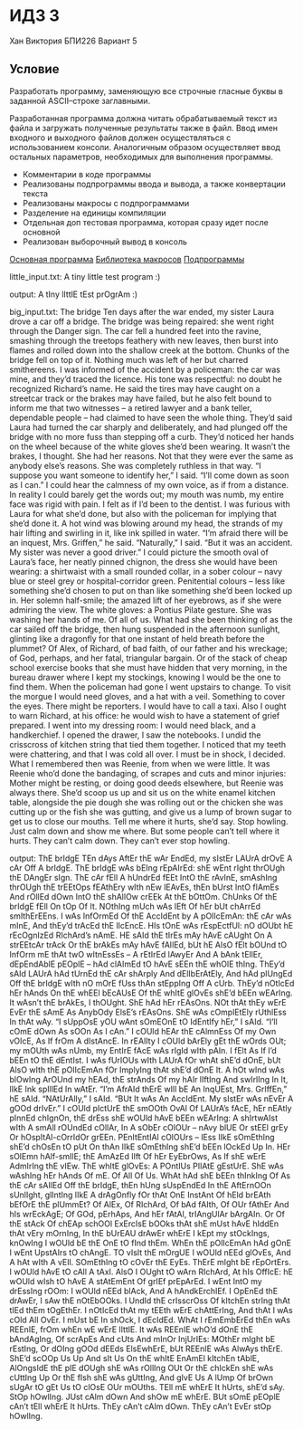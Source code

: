 # ИДЗ 3
Хан Виктория БПИ226
Вариант 5
## Условие
Разработать программу, заменяющую все строчные гласные буквы
в заданной ASCII–строке заглавными.

Разработанная программа должна читать обрабатываемый
текст из файла и загружать полученные результаты также в
файл. Ввод имен входного и выходного файлов должен осуществляться с использованием консоли. Аналогичным образом
осуществляет ввод остальных параметров, необходимых для выполнения программы.

* Комментарии в коде программы 
* Реализованы подпрограммы ввода и вывода, а также конвертации текста
* Реализованы макросы с подпрограммами
* Разделение на единицы компиляции
* Отдельная доп тестовая программа, которая сразу идет после основной
* Реализован выборочный вывод в консоль

[Основная программа](https://github.com/Notocactus/IHW3/blob/main/IHW3_main.s)
[Библиотека макросов](https://github.com/Notocactus/IHW3/blob/main/macro-syscalls.m)
[Подпрограммы](https://github.com/Notocactus/IHW3/blob/main/subprograms.asm)

little_input.txt: 
A tiny little test program :)

output: 
A tIny lIttlE tEst prOgrAm :)

big_input.txt: 
The bridge
Ten days after the war ended, my sister Laura drove a car off a bridge. The
bridge was being repaired: she went right through the Danger sign. The car
fell a hundred feet into the ravine, smashing through the treetops feathery
with new leaves, then burst into flames and rolled down into the shallow
creek at the bottom. Chunks of the bridge fell on top of it. Nothing much was
left of her but charred smithereens.
I was informed of the accident by a policeman: the car was mine, and
they’d traced the licence. His tone was respectful: no doubt he recognized
Richard’s name. He said the tires may have caught on a streetcar track or the
brakes may have failed, but he also felt bound to inform me that two
witnesses – a retired lawyer and a bank teller, dependable people – had
claimed to have seen the whole thing. They’d said Laura had turned the car
sharply and deliberately, and had plunged off the bridge with no more fuss
than stepping off a curb. They’d noticed her hands on the wheel because of
the white gloves she’d been wearing.
It wasn’t the brakes, I thought. She had her reasons. Not that they were ever
the same as anybody else’s reasons. She was completely ruthless in that way.
“I suppose you want someone to identify her,” I said. “I’ll come down as
soon as I can.” I could hear the calmness of my own voice, as if from a
distance. In reality I could barely get the words out; my mouth was numb, my
entire face was rigid with pain. I felt as if I’d been to the dentist. I was furious
with Laura for what she’d done, but also with the policeman for implying that
she’d done it. A hot wind was blowing around my head, the strands of my hair
lifting and swirling in it, like ink spilled in water.
“I’m afraid there will be an inquest, Mrs. Griffen,” he said.
“Naturally,” I said. “But it was an accident. My sister was never a good
driver.”
I could picture the smooth oval of Laura’s face, her neatly pinned chignon,
the dress she would have been wearing: a shirtwaist with a small rounded
collar, in a sober colour – navy blue or steel grey or hospital-corridor green.
Penitential colours – less like something she’d chosen to put on than like
something she’d been locked up in. Her solemn half-smile; the amazed lift of
her eyebrows, as if she were admiring the view.
The white gloves: a Pontius Pilate gesture. She was washing her hands of
me. Of all of us.
What had she been thinking of as the car sailed off the bridge, then hung
suspended in the afternoon sunlight, glinting like a dragonfly for that one
instant of held breath before the plummet? Of Alex, of Richard, of bad faith,
of our father and his wreckage; of God, perhaps, and her fatal, triangular
bargain. Or of the stack of cheap school exercise books that she must have
hidden that very morning, in the bureau drawer where I kept my stockings,
knowing I would be the one to find them.
When the policeman had gone I went upstairs to change. To visit the
morgue I would need gloves, and a hat with a veil. Something to cover the
eyes. There might be reporters. I would have to call a taxi. Also I ought to
warn Richard, at his office: he would wish to have a statement of grief
prepared. I went into my dressing room: I would need black, and a
handkerchief.
I opened the drawer, I saw the notebooks. I undid the crisscross of kitchen
string that tied them together. I noticed that my teeth were chattering, and that
I was cold all over. I must be in shock, I decided.
What I remembered then was Reenie, from when we were little. It was
Reenie who’d done the bandaging, of scrapes and cuts and minor injuries:
Mother might be resting, or doing good deeds elsewhere, but Reenie was
always there. She’d scoop us up and sit us on the white enamel kitchen table,
alongside the pie dough she was rolling out or the chicken she was cutting up
or the fish she was gutting, and give us a lump of brown sugar to get us to
close our mouths. Tell me where it hurts, she’d say. Stop howling. Just calm
down and show me where.
But some people can’t tell where it hurts. They can’t calm down. They
can’t ever stop howling. 

output: 
ThE brIdgE
TEn dAys AftEr thE wAr EndEd, my sIstEr LAUrA drOvE A cAr Off A brIdgE. ThE
brIdgE wAs bEIng rEpAIrEd: shE wEnt rIght thrOUgh thE DAngEr sIgn. ThE cAr
fEll A hUndrEd fEEt IntO thE rAvInE, smAshIng thrOUgh thE trEEtOps fEAthEry
wIth nEw lEAvEs, thEn bUrst IntO flAmEs And rOllEd dOwn IntO thE shAllOw
crEEk At thE bOttOm. ChUnks Of thE brIdgE fEll On tOp Of It. NOthIng mUch wAs
lEft Of hEr bUt chArrEd smIthErEEns.
I wAs InfOrmEd Of thE AccIdEnt by A pOlIcEmAn: thE cAr wAs mInE, And
thEy’d trAcEd thE lIcEncE. HIs tOnE wAs rEspEctfUl: nO dOUbt hE rEcOgnIzEd
RIchArd’s nAmE. HE sAId thE tIrEs mAy hAvE cAUght On A strEEtcAr trAck Or thE
brAkEs mAy hAvE fAIlEd, bUt hE AlsO fElt bOUnd tO InfOrm mE thAt twO
wItnEssEs – A rEtIrEd lAwyEr And A bAnk tEllEr, dEpEndAblE pEOplE – hAd
clAImEd tO hAvE sEEn thE whOlE thIng. ThEy’d sAId LAUrA hAd tUrnEd thE cAr
shArply And dElIbErAtEly, And hAd plUngEd Off thE brIdgE wIth nO mOrE fUss
thAn stEppIng Off A cUrb. ThEy’d nOtIcEd hEr hAnds On thE whEEl bEcAUsE Of
thE whItE glOvEs shE’d bEEn wEArIng.
It wAsn’t thE brAkEs, I thOUght. ShE hAd hEr rEAsOns. NOt thAt thEy wErE EvEr
thE sAmE As AnybOdy ElsE’s rEAsOns. ShE wAs cOmplEtEly rUthlEss In thAt wAy.
“I sUppOsE yOU wAnt sOmEOnE tO IdEntIfy hEr,” I sAId. “I’ll cOmE dOwn As
sOOn As I cAn.” I cOUld hEAr thE cAlmnEss Of my Own vOIcE, As If frOm A
dIstAncE. In rEAlIty I cOUld bArEly gEt thE wOrds OUt; my mOUth wAs nUmb, my
EntIrE fAcE wAs rIgId wIth pAIn. I fElt As If I’d bEEn tO thE dEntIst. I wAs fUrIOUs
wIth LAUrA fOr whAt shE’d dOnE, bUt AlsO wIth thE pOlIcEmAn fOr ImplyIng thAt
shE’d dOnE It. A hOt wInd wAs blOwIng ArOUnd my hEAd, thE strAnds Of my hAIr
lIftIng And swIrlIng In It, lIkE Ink spIllEd In wAtEr.
“I’m AfrAId thErE wIll bE An InqUEst, Mrs. GrIffEn,” hE sAId.
“NAtUrAlly,” I sAId. “BUt It wAs An AccIdEnt. My sIstEr wAs nEvEr A gOOd
drIvEr.”
I cOUld pIctUrE thE smOOth OvAl Of LAUrA’s fAcE, hEr nEAtly pInnEd chIgnOn,
thE drEss shE wOUld hAvE bEEn wEArIng: A shIrtwAIst wIth A smAll rOUndEd
cOllAr, In A sObEr cOlOUr – nAvy blUE Or stEEl grEy Or hOspItAl-cOrrIdOr grEEn.
PEnItEntIAl cOlOUrs – lEss lIkE sOmEthIng shE’d chOsEn tO pUt On thAn lIkE
sOmEthIng shE’d bEEn lOckEd Up In. HEr sOlEmn hAlf-smIlE; thE AmAzEd lIft Of
hEr EyEbrOws, As If shE wErE AdmIrIng thE vIEw.
ThE whItE glOvEs: A POntIUs PIlAtE gEstUrE. ShE wAs wAshIng hEr hAnds Of
mE. Of All Of Us.
WhAt hAd shE bEEn thInkIng Of As thE cAr sAIlEd Off thE brIdgE, thEn hUng
sUspEndEd In thE AftErnOOn sUnlIght, glIntIng lIkE A drAgOnfly fOr thAt OnE
InstAnt Of hEld brEAth bEfOrE thE plUmmEt? Of AlEx, Of RIchArd, Of bAd fAIth,
Of OUr fAthEr And hIs wrEckAgE; Of GOd, pErhAps, And hEr fAtAl, trIAngUlAr
bArgAIn. Or Of thE stAck Of chEAp schOOl ExErcIsE bOOks thAt shE mUst hAvE
hIddEn thAt vEry mOrnIng, In thE bUrEAU drAwEr whErE I kEpt my stOckIngs,
knOwIng I wOUld bE thE OnE tO fInd thEm.
WhEn thE pOlIcEmAn hAd gOnE I wEnt UpstAIrs tO chAngE. TO vIsIt thE
mOrgUE I wOUld nEEd glOvEs, And A hAt wIth A vEIl. SOmEthIng tO cOvEr thE
EyEs. ThErE mIght bE rEpOrtErs. I wOUld hAvE tO cAll A tAxI. AlsO I OUght tO
wArn RIchArd, At hIs OffIcE: hE wOUld wIsh tO hAvE A stAtEmEnt Of grIEf
prEpArEd. I wEnt IntO my drEssIng rOOm: I wOUld nEEd blAck, And A
hAndkErchIEf.
I OpEnEd thE drAwEr, I sAw thE nOtEbOOks. I UndId thE crIsscrOss Of kItchEn
strIng thAt tIEd thEm tOgEthEr. I nOtIcEd thAt my tEEth wErE chAttErIng, And thAt
I wAs cOld All OvEr. I mUst bE In shOck, I dEcIdEd.
WhAt I rEmEmbErEd thEn wAs REEnIE, frOm whEn wE wErE lIttlE. It wAs
REEnIE whO’d dOnE thE bAndAgIng, Of scrApEs And cUts And mInOr InjUrIEs:
MOthEr mIght bE rEstIng, Or dOIng gOOd dEEds ElsEwhErE, bUt REEnIE wAs
AlwAys thErE. ShE’d scOOp Us Up And sIt Us On thE whItE EnAmEl kItchEn tAblE,
AlOngsIdE thE pIE dOUgh shE wAs rOllIng OUt Or thE chIckEn shE wAs cUttIng Up
Or thE fIsh shE wAs gUttIng, And gIvE Us A lUmp Of brOwn sUgAr tO gEt Us tO
clOsE OUr mOUths. TEll mE whErE It hUrts, shE’d sAy. StOp hOwlIng. JUst cAlm
dOwn And shOw mE whErE.
BUt sOmE pEOplE cAn’t tEll whErE It hUrts. ThEy cAn’t cAlm dOwn. ThEy
cAn’t EvEr stOp hOwlIng. 
